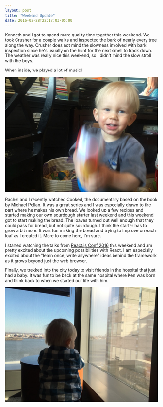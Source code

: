 ```yaml
---
layout: post
title: "Weekend Update"
date: 2016-02-28T22:17:03-05:00
---
```


Kenneth and I got to spend more quality time together this weekend. We took Crusher for a couple walks and inspected the bark of nearly every tree along the way. Crusher does not mind the slowness involved with bark inspection since he's usually on the hunt for the next smell to track down. The weather was really nice this weekend, so I didn't mind the slow stroll with the boys.

When inside, we played a lot of music!

![ken with his microphone](/images/20160228_IMG_8764.JPG)

Rachel and I recently watched Cooked, the documentary based on the book by Michael Pollan. It was a great series and I was especially drawn to the part where he makes his own bread. We looked up a few recipes and started making our own sourdough starter last weekend and this weekend got to start making the bread. The loaves turned out well enough that they could pass for bread, but not quite sourdough. I think the starter has to grow a bit more. It was fun making the bread and trying to improve on each loaf as I created it. More to come here, I'm sure.

I started watching the talks from [React.js Conf 2016](https://www.youtube.com/watch?v=MGuKhcnrqGA&list=PLb0IAmt7-GS0M8Q95RIc2lOM6nc77q1IY) this weekend and am pretty excited about the upcoming possibilities with React. I am especially excited about the "learn once, write anywhere" ideas behind the framework as it grows beyond just the web browser.

Finally, we trekked into the city today to visit friends in the hospital that just had a baby. It was fun to be back at the same hospital where Ken was born and think back to when we started our life with him.

![ken at langone](/images/20160228_IMG_8777.JPG)
